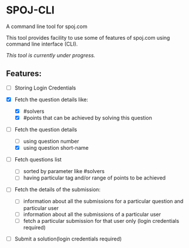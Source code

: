 # SPOJ-CLI
A command line tool for spoj.com

This tool provides facility to use some of features of spoj.com using command line interface (CLI).

_This tool is currently under progress._

## Features:
- [ ] Storing Login Credentials
- [x] Fetch the question details like:
	- [x] #solvers
	- [x] #points that can be achieved by solving this question
- [ ] Fetch the question details
	- [ ] using question number
	- [x] using question short-name
- [ ] Fetch questions list
    - [ ] sorted by parameter like #solvers
	- [ ] having particular tag and/or range of points to be achieved
- [ ] Fetch the details of the submission:
	- [ ] information about all the submissions for a particular question and particular user
	- [ ] information about all the submissions of a particular user
	- [ ] fetch a particular submission for that user only (login credentials required)
- [ ] Submit a solution(login credentials required)

